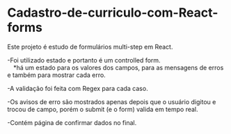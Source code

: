 # Cadastro-de-curriculo-com-React-forms

Este projeto é estudo de formulários multi-step em React.

-Foi utilizado estado e portanto é um controlled form.
  <br>&emsp;*há um estado para os valores dos campos, para as mensagens de erros e também para mostrar cada erro.

-A validação foi feita com Regex para cada caso.

-Os avisos de erro são mostrados apenas depois que o usuário digitou e trocou de campo, porém o submit (e o form) valida em tempo real.

-Contém página de confirmar dados no final.


